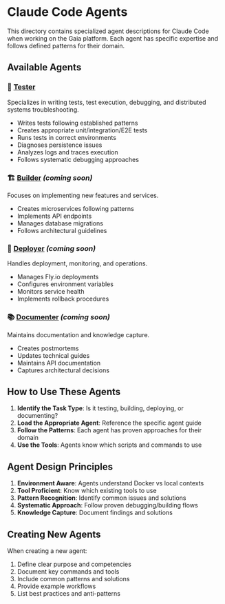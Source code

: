 # Claude Code Agents

This directory contains specialized agent descriptions for Claude Code when working on the Gaia platform. Each agent has specific expertise and follows defined patterns for their domain.

## Available Agents

### 🧪 [Tester](tester.md)
Specializes in writing tests, test execution, debugging, and distributed systems troubleshooting.
- Writes tests following established patterns
- Creates appropriate unit/integration/E2E tests
- Runs tests in correct environments
- Diagnoses persistence issues
- Analyzes logs and traces execution
- Follows systematic debugging approaches

### 🏗️ [Builder](builder.md) *(coming soon)*
Focuses on implementing new features and services.
- Creates microservices following patterns
- Implements API endpoints
- Manages database migrations
- Follows architectural guidelines

### 🚀 [Deployer](deployer.md) *(coming soon)*
Handles deployment, monitoring, and operations.
- Manages Fly.io deployments
- Configures environment variables
- Monitors service health
- Implements rollback procedures

### 📚 [Documenter](documenter.md) *(coming soon)*
Maintains documentation and knowledge capture.
- Creates postmortems
- Updates technical guides
- Maintains API documentation
- Captures architectural decisions

## How to Use These Agents

1. **Identify the Task Type**: Is it testing, building, deploying, or documenting?
2. **Load the Appropriate Agent**: Reference the specific agent guide
3. **Follow the Patterns**: Each agent has proven approaches for their domain
4. **Use the Tools**: Agents know which scripts and commands to use

## Agent Design Principles

1. **Environment Aware**: Agents understand Docker vs local contexts
2. **Tool Proficient**: Know which existing tools to use
3. **Pattern Recognition**: Identify common issues and solutions
4. **Systematic Approach**: Follow proven debugging/building flows
5. **Knowledge Capture**: Document findings and solutions

## Creating New Agents

When creating a new agent:
1. Define clear purpose and competencies
2. Document key commands and tools
3. Include common patterns and solutions
4. Provide example workflows
5. List best practices and anti-patterns